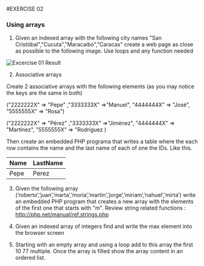 #EXERCISE 02
### Using arrays

1. Given an indexed array with the following city names "San Cristóbal","Cucuta","Maracaibo","Caracas" create a web page as close as possible to the following image. Use loops and any function needed

  ![Excercise 01 Result](https://github.com/pekechis/teaching_examples/blob/master/Php/Exercises/ex02_arrays/ciudades.jpg "Result")


2. Associative arrays

  Create 2 associative arrays with the following elements (as you may notice the keys are the same in both)

  ("2222222X" => "Pepe" ,"3333333X" =>"Manuel", "4444444X" => "José", "5555555X" => "Rosa")

  ("2222222X" => "Pérez" ,"3333333X" =>"Jiménez", "4444444X" => "Martínez", "5555555X" => "Rodríguez )

  Then create an embedded PHP programa that writes a table where the each row contains the name and the last name of each of one the IDs. Like this.

  | Name       | LastName |
  |------------|----------|
  | Pepe       | Perez    |


3. Given the following array (‘roberto’,’juan’,’marta’,’moria’,’martin’,’jorge’,’miriam’,’nahuel’,’mirta’) write an embedded PHP program that creates a new array with the elements of the first one that starts with "m". Review string related functions : http://php.net/manual/ref.strings.php

4. Given an indexed array of integers find and write the max element into the browser screen

5. Starting with an empty array and using a loop add to this array the first 10 77 multiple. Once the array is filled show the array content in an ordered list.
